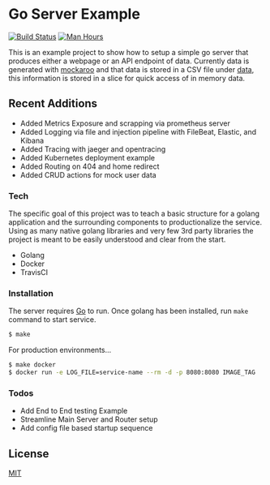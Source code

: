 # Go Server Example
[![Build Status](https://github.com/hunter32292/go-server-example/actions/workflows/build-status.yml/badge.svg)](https://github.com/hunter32292/go-server-example/actions/workflows/build-status.yml)
[![Man Hours](https://img.shields.io/endpoint?url=https%3A%2F%2Fmh.jessemillar.com%2Fhours%3Frepo%3Dhttps%3A%2F%2Fgithub.com%2Fhunter32292%2Fgo-server-example.git)](https://jessemillar.com/r/man-hours)

This is an example project to show how to setup a simple go server that produces either a webpage or an API endpoint of data. Currently data is generated with [mockaroo](https://www.mockaroo.com/) and that data is stored in a CSV file under [data](./data), this information is stored in a slice for quick access of in memory data.

## Recent Additions

- Added Metrics Exposure and scrapping via prometheus server
- Added Logging via file and injection pipeline with FileBeat, Elastic, and Kibana
- Added Tracing with jaeger and opentracing
- Added Kubernetes deployment example
- Added Routing on 404 and home redirect
- Added CRUD actions for mock user data

### Tech

The specific goal of this project was to teach a basic structure for a golang application and the surrounding components to productionalize the service. Using as many native golang libraries and very few 3rd party libraries the project is meant to be easily understood and clear from the start.

* Golang
* Docker
* TravisCI

### Installation

The server requires [Go](https://golang.org/) to run.
Once golang has been installed, run `make` command to start service.

```sh
$ make
```

For production environments...

```sh
$ make docker
$ docker run -e LOG_FILE=service-name --rm -d -p 8080:8080 IMAGE_TAG
```


### Todos

 - Add End to End testing Example
 - Streamline Main Server and Router setup
 - Add config file based startup sequence


License
----

[MIT](LICENSE)
